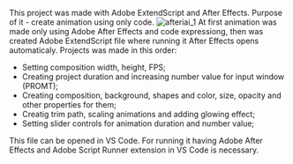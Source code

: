 This project was made with Adobe ExtendScript and After Effects. Purpose of it - create animation using only code.
![afteriai_1](https://user-images.githubusercontent.com/103639007/185755410-5c5a44af-e91a-4955-948e-4c0385f5d659.gif)
At first animation was made only using Adobe After Effects and code expressiong, then was created Adobe ExtendScript file where running it After Effects opens automaticaly.
Projects was made in this order:
  - Setting composition width, height, FPS;
  - Creating project duration and increasing number value for input window (PROMT);
  - Creating composition, background, shapes and color, size, opacity and other properties for them;
  - Creatig trim path, scaling animations and adding glowing effect;
  - Setting slider controls for animation duration and number value;
  
This file can be opened in VS Code. For running it having Adobe After Effects and Adobe Script Runner extension in VS Code is necessary.
